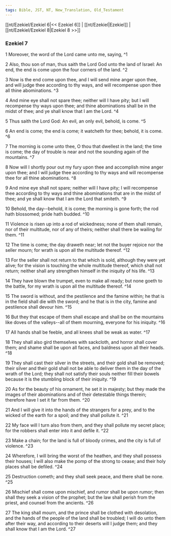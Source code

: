 ```yaml
---
tags: Bible, JST, NT, New_Translation, Old_Testament
---
```


[[nt/Ezekiel/Ezekiel 6|<< Ezekiel 6]] | [[nt/Ezekiel|Ezekiel]] | [[nt/Ezekiel/Ezekiel 8|Ezekiel 8 >>]]

### Ezekiel 7

1 Moreover, the word of the Lord came unto me, saying,  ^1

2 Also, thou son of man, thus saith the Lord God unto the land of Israel: An end, the end is come upon the four corners of the land.  ^2

3 Now is the end come upon thee, and I will send mine anger upon thee, and will judge thee according to thy ways, and will recompense upon thee all thine abominations.  ^3

4 And mine eye shall not spare thee; neither will I have pity; but I will recompense thy ways upon thee; and thine abominations shall be in the midst of thee; and ye shall know that I am the Lord.  ^4

5 Thus saith the Lord God: An evil, an only evil, behold, is come.  ^5

6 An end is come; the end is come; it watcheth for thee; behold, it is come.  ^6

7 The morning is come unto thee, O thou that dwellest in the land; the time is come; the day of trouble is near and not the sounding again of the mountains.  ^7

8 Now will I shortly pour out my fury upon thee and accomplish mine anger upon thee; and I will judge thee according to thy ways and will recompense thee for all thine abominations.  ^8

9 And mine eye shall not spare; neither will I have pity; I will recompense thee according to thy ways and thine abominations that are in the midst of thee; and ye shall know that I am the Lord that smiteth.  ^9

10 Behold, the day\--behold, it is come; the morning is gone forth; the rod hath blossomed; pride hath budded.  ^10

11 Violence is risen up into a rod of wickedness; none of them shall remain, nor of their multitude, nor of any of theirs; neither shall there be wailing for them.  ^11

12 The time is come; the day draweth near; let not the buyer rejoice nor the seller mourn; for wrath is upon all the multitude thereof.  ^12

13 For the seller shall not return to that which is sold, although they were yet alive; for the vision is touching the whole multitude thereof, which shall not return; neither shall any strengthen himself in the iniquity of his life.  ^13

14 They have blown the trumpet, even to make all ready; but none goeth to the battle, for my wrath is upon all the multitude thereof.  ^14

15 The sword is without, and the pestilence and the famine within; he that is in the field shall die with the sword; and he that is in the city, famine and pestilence shall devour him.  ^15

16 But they that escape of them shall escape and shall be on the mountains like doves of the valleys\--all of them mourning, everyone for his iniquity.  ^16

17 All hands shall be feeble, and all knees shall be weak as water.  ^17

18 They shall also gird themselves with sackcloth, and horror shall cover them; and shame shall be upon all faces, and baldness upon all their heads.  ^18

19 They shall cast their silver in the streets, and their gold shall be removed; their silver and their gold shall not be able to deliver them in the day of the wrath of the Lord; they shall not satisfy their souls neither fill their bowels because it is the stumbling block of their iniquity.  ^19

20 As for the beauty of his ornament, he set it in majesty; but they made the images of their abominations and of their detestable things therein; therefore have I set it far from them.  ^20

21 And I will give it into the hands of the strangers for a prey, and to the wicked of the earth for a spoil; and they shall pollute it.  ^21

22 My face will I turn also from them, and they shall pollute my secret place; for the robbers shall enter into it and defile it.  ^22

23 Make a chain; for the land is full of bloody crimes, and the city is full of violence.  ^23

24 Wherefore, I will bring the worst of the heathen, and they shall possess their houses; I will also make the pomp of the strong to cease; and their holy places shall be defiled.  ^24

25 Destruction cometh; and they shall seek peace, and there shall be none.  ^25

26 Mischief shall come upon mischief, and rumor shall be upon rumor; then shall they seek a vision of the prophet; but the law shall perish from the priest, and counsel from the ancients.  ^26

27 The king shall mourn, and the prince shall be clothed with desolation, and the hands of the people of the land shall be troubled; I will do unto them after their way, and according to their deserts will I judge them; and they shall know that I am the Lord.  ^27

 
